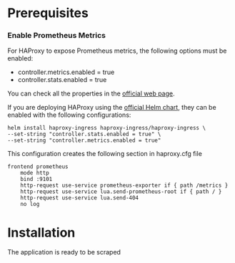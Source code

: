 # Prerequisites


### Enable Prometheus Metrics
For HAProxy to expose Prometheus metrics, the following options must be enabled:
- controller.metrics.enabled = true	
- controller.stats.enabled = true

You can check all the properties in the [official web page](https://github.com/haproxy-ingress/charts/blob/release-0.13/haproxy-ingress/README.md#configuration).

If you are deploying HAProxy using the [official Helm chart](https://github.com/haproxytech/helm-charts/tree/main/kubernetes-ingress), they can be enabled with the following configurations:

```
helm install haproxy-ingress haproxy-ingress/haproxy-ingress \
--set-string "controller.stats.enabled = true" \
--set-string "controller.metrics.enabled = true"
```

This configuration creates the following section in haproxy.cfg file

```
frontend prometheus
    mode http
    bind :9101
    http-request use-service prometheus-exporter if { path /metrics }
    http-request use-service lua.send-prometheus-root if { path / }
    http-request use-service lua.send-404
    no log
```
# Installation

The application is ready to be scraped